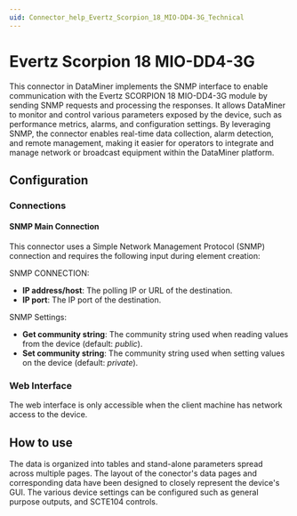 ```yaml
---
uid: Connector_help_Evertz_Scorpion_18_MIO-DD4-3G_Technical
---
```


# Evertz Scorpion 18 MIO-DD4-3G

This connector in DataMiner implements the SNMP interface to enable communication with the Evertz SCORPION 18 MIO-DD4-3G module by sending SNMP requests and processing the responses. It allows DataMiner to monitor and control various parameters exposed by the device, such as performance metrics, alarms, and configuration settings. By leveraging SNMP, the connector enables real-time data collection, alarm detection, and remote management, making it easier for operators to integrate and manage network or broadcast equipment within the DataMiner platform.

## Configuration

### Connections

#### SNMP Main Connection

This connector uses a Simple Network Management Protocol (SNMP) connection and requires the following input during element creation:

SNMP CONNECTION:

- **IP address/host**: The polling IP or URL of the destination.
- **IP port**: The IP port of the destination.

SNMP Settings:

- **Get community string**: The community string used when reading values from the device (default: *public*).
- **Set community string**: The community string used when setting values on the device (default: *private*).

### Web Interface

The web interface is only accessible when the client machine has network access to the device.

## How to use

The data is organized into tables and stand-alone parameters spread across multiple pages. The layout of the conector's data pages and corresponding data have been designed to closely represent the device's GUI. The various device settings can be configured such as general purpose outputs, and SCTE104 controls. 